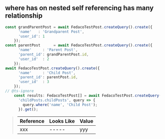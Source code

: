 ## where has on nested self referencing has many relationship

```typescript
const grandParentPost = await FedacoTestPost.createQuery().create({
      'name'   : 'Grandparent Post',
      'user_id': 1
    });
const parentPost      = await FedacoTestPost.createQuery().create({
      'name'     : 'Parent Post',
      'parent_id': grandParentPost.id,
      'user_id'  : 2
    });
await FedacoTestPost.createQuery().create({
      'name'     : 'Child Post',
      'parent_id': parentPost.id,
      'user_id'  : 3
    });
// @ts-ignore
    const results: FedacoTestPost[] = await FedacoTestPost.createQuery().whereHas(
      'childPosts.childPosts', query => {
        query.where('name', 'Child Post');
      }).get();
```

> | Reference | Looks Like | Value |
> | ------ | ----- | ----- |
> | xxx | ----- | yyy |
